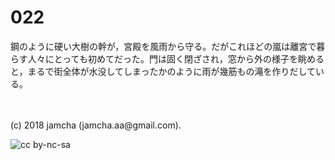 # 022

鋼のように硬い大樹の幹が，宮殿を風雨から守る。だがこれほどの嵐は離宮で暮らす人々にとっても初めてだった。門は固く閉ざされ，窓から外の様子を眺めると，まるで街全体が水没してしまったかのように雨が幾筋もの滝を作りだしている。  

<br>  
<br>  
(c) 2018 jamcha (jamcha.aa@gmail.com).  

![cc by-nc-sa](http://i.creativecommons.org/l/by-nc-sa/4.0/88x31.png)
